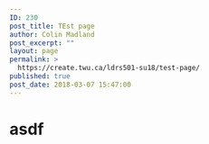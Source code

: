 ```yaml
---
ID: 230
post_title: TEst page
author: Colin Madland
post_excerpt: ""
layout: page
permalink: >
  https://create.twu.ca/ldrs501-su18/test-page/
published: true
post_date: 2018-03-07 15:47:00
---
```

# asdf